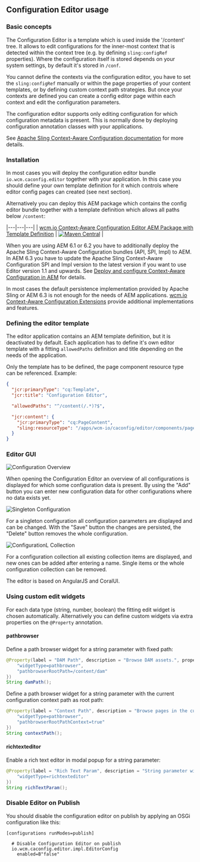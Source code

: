## Configuration Editor usage

### Basic concepts

The Configuration Editor is a template which is used inside the '/content' tree. It allows to edit configurations for the inner-most context that is detected within the context tree (e.g. by defining `sling:configRef` properties). Where the configuration itself is stored depends on your system settings, by default it's stored in `/conf`.

You cannot define the contexts via the configuration editor, you have to set the `sling:configRef` manually or within the page properties of your content templates, or by defining custom context path strategies. But once your contexts are defined you can create a config editor page within each context and edit the configuration parameters.

The configuration editor supports only editing configuration for which configuration metadata is present. This is normally done by deploying configuration annotation classes with your applications.

See [Apache Sling Context-Aware Configuration documentation][sling-caconfig] for more details.


### Installation

In most cases you will deploy the configuration editor bundle `io.wcm.caconfig.editor` together with your application. In this case you should define your own template definition for it which controls where editor config pages can created (see next section).

Alternatively you can deploy this AEM package which contains the config editor bundle together with a template definition which allows all paths below `/content`:

|---|---|---|
| [wcm.io Context-Aware Configuration Editor AEM Package with Template Definition](https://maven-badges.herokuapp.com/maven-central/io.wcm/io.wcm.caconfig.editor.package) | [![Maven Central](https://maven-badges.herokuapp.com/maven-central/io.wcm/io.wcm.caconfig.editor.package/badge.svg)](https://maven-badges.herokuapp.com/maven-central/io.wcm/io.wcm.caconfig.editor.package) |


When you are using AEM 6.1 or 6.2 you have to additionally deploy the Apache Sling Context-Aware Configuration bundles (API, SPI, Impl) to AEM. In AEM 6.3 you have to update the Apache Sling Context-Aware Configuration SPI and Impl version to the latest version if you want to use Editor version 1.1 and upwards. See [Deploy and configure Context-Aware Configuration in AEM][deploy-configure-caconfig-in-aem] for details.

In most cases the default persistence implementation provided by Apache Sling or AEM 6.3 is not enough for the needs of AEM applications. [wcm.io Context-Aware Configuration Extensions][wcmio-caconfig-extensions] provide additional implementations and features.


### Defining the editor template

The editor application contains an AEM template definition, but it is deactivated by default. Each application
has to define it's own editor template with a fitting `allowedPaths` definition and title depending
on the needs of the application.

Only the template has to be defined, the page component resource type can be referenced. Example:

```json
{
  "jcr:primaryType": "cq:Template",
  "jcr:title": "Configuration Editor",

  "allowedPaths": "^/content(/.*)?$",

  "jcr:content": {
    "jcr:primaryType": "cq:PageContent",
    "sling:resourceType": "/apps/wcm-io/caconfig/editor/components/page/editor"
  }
}
```


### Editor GUI

![Configuration Overview](images/configuration-overview.png)

When opening the Configuration Editor an overview of all configurations is displayed for which some configuration data is present. By using the "Add" button you can enter new configuration data for other configurations where no data exists yet.

![Singleton Configuration](images/configuration-editor-singleton.png)

For a singleton configuration all configuration parameters are displayed and can be changed. With the "Save" button the changes are persisted, the "Delete" button removes the whole configuration.

![ConfigurationL Collection](images/configuration-editor-list.png)

For a configuration collection all existing collection items are displayed, and new ones can be added after entering a name. Single items or the whole configuration collection can be removed.



The editor is based on AngularJS and CoralUI.


### Using custom edit widgets

For each data type (string, number, boolean) the fitting edit widget is chosen automatically. Alternatively you can define custom widgets via extra properties on the `@Property` annotation.

#### pathbrowser

Define a path browser widget for a string parameter with fixed path:

```java
@Property(label = "DAM Path", description = "Browse DAM assets.", property = {
    "widgetType=pathbrowser",
    "pathbrowserRootPath=/content/dam"
})
String damPath();
```

Define a path browser widget for a string parameter with the current configuration context path as root path:

```java
@Property(label = "Context Path", description = "Browse pages in the current site.", property = {
    "widgetType=pathbrowser",
    "pathbrowserRootPathContext=true"
})
String contextPath();
```

#### richtexteditor

Enable a rich text editor in modal popup for a string parameter:

```java
@Property(label = "Rich Text Param", description = "String parameter with rich text editor.", property = {
    "widgetType=richtexteditor"
})
String richTextParam();
```


### Disable Editor on Publish

You should disable the configuration editor on publish by applying an OSGi configuration like this:

```
[configurations runModes=publish]
  
  # Disable Configuration Editor on publish
  io.wcm.caconfig.editor.impl.EditorConfig
    enabled=B"false"
```



[sling-caconfig]: http://sling.apache.org/documentation/bundles/context-aware-configuration/context-aware-configuration.html
[deploy-configure-caconfig-in-aem]: http://wcm.io/caconfig/deploy-configure-caconfig-in-aem.html
[wcmio-caconfig-extensions]: http://wcm.io/caconfig/extensions/
